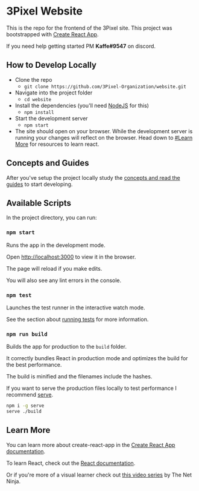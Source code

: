 # 3Pixel Website

This is the repo for the frontend of the 3Pixel site. This project was bootstrapped with [Create React App](https://github.com/facebook/create-react-app).

If you need help getting started PM **Kaffe#9547** on discord.

## How to Develop Locally

-   Clone the repo
    -   `git clone https://github.com/3Pixel-Organization/website.git`
-   Navigate into the project folder
    -   `cd website`
-   Install the dependencies (you'll need [NodeJS](https://nodejs.org/) for this)
    -   `npm install`
-   Start the development server
    -   `npm start`
-   The site should open on your browser. While the development server is running your changes will reflect on the browser. Head down to [#Learn More](#learn-more) for resources to learn react.

## Concepts and Guides

After you've setup the project locally study the [concepts and read the guides](./docs) to start developing.

## Available Scripts

In the project directory, you can run:

### `npm start`

Runs the app in the development mode.

Open <http://localhost:3000> to view it in the browser.

The page will reload if you make edits.

You will also see any lint errors in the console.

### `npm test`

Launches the test runner in the interactive watch mode.

See the section about [running tests](https://facebook.github.io/create-react-app/docs/running-tests) for more information.

### `npm run build`

Builds the app for production to the `build` folder.

It correctly bundles React in production mode and optimizes the build for the best performance.

The build is minified and the filenames include the hashes.

If you want to serve the production files locally to test performance I recommend [serve](https://www.npmjs.com/package/serve).

```sh
npm i -g serve
serve ./build
```

## Learn More

You can learn more about create-react-app in the [Create React App documentation](https://facebook.github.io/create-react-app/docs/getting-started).

To learn React, check out the [React documentation](https://reactjs.org/).

Or if you're more of a visual learner check out [this video series](https://www.youtube.com/watch?v=j942wKiXFu8&list=PL4cUxeGkcC9gZD-Tvwfod2gaISzfRiP9d) by The Net Ninja.
